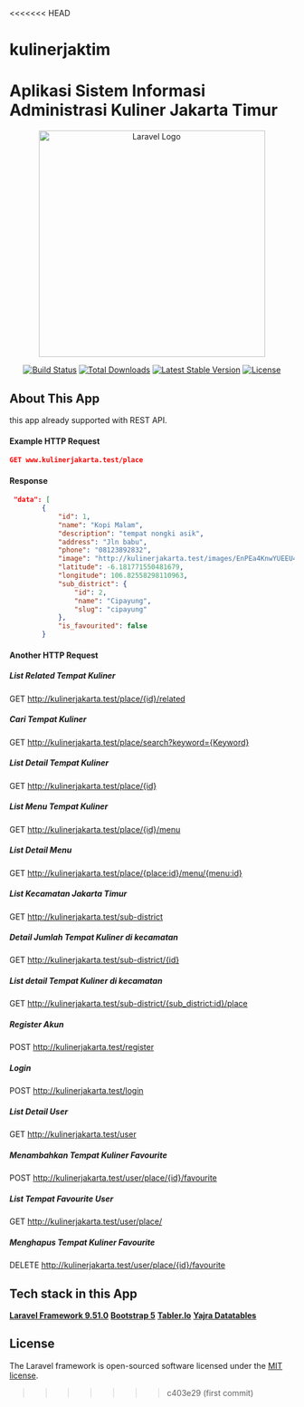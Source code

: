 <<<<<<< HEAD
# kulinerjaktim
Aplikasi Sistem Informasi Administrasi Kuliner Jakarta Timur
=======
<p align="center"><a href="https://laravel.com" target="_blank"><img src="https://raw.githubusercontent.com/laravel/art/master/logo-lockup/5%20SVG/2%20CMYK/1%20Full%20Color/laravel-logolockup-cmyk-red.svg" width="400" alt="Laravel Logo"></a></p>

<p align="center">
<a href="https://github.com/laravel/framework/actions"><img src="https://github.com/laravel/framework/workflows/tests/badge.svg" alt="Build Status"></a>
<a href="https://packagist.org/packages/laravel/framework"><img src="https://img.shields.io/packagist/dt/laravel/framework" alt="Total Downloads"></a>
<a href="https://packagist.org/packages/laravel/framework"><img src="https://img.shields.io/packagist/v/laravel/framework" alt="Latest Stable Version"></a>
<a href="https://packagist.org/packages/laravel/framework"><img src="https://img.shields.io/packagist/l/laravel/framework" alt="License"></a>
</p>


## About This App
this app already supported with REST API.

#### Example HTTP Request
```json
GET www.kulinerjakarta.test/place
```

#### Response
```json
 "data": [
        {
            "id": 1,
            "name": "Kopi Malam",
            "description": "tempat nongki asik",
            "address": "Jln babu",
            "phone": "08123892832",
            "image": "http://kulinerjakarta.test/images/EnPEa4KnwYUEEU4g9ZYfC0CZ5Gu819RMctHz0IoU.jpg",
            "latitude": -6.181771550481679,
            "longitude": 106.82558298110963,
            "sub_district": {
                "id": 2,
                "name": "Cipayung",
                "slug": "cipayung"
            },
            "is_favourited": false
        }
```

#### Another HTTP Request

##### List Related Tempat Kuliner 
GET http://kulinerjakarta.test/place/{id}/related

##### Cari Tempat Kuliner
GET http://kulinerjakarta.test/place/search?keyword={Keyword}

##### List Detail Tempat Kuliner
GET http://kulinerjakarta.test/place/{id}

##### List Menu Tempat Kuliner
GET http://kulinerjakarta.test/place/{id}/menu

##### List Detail Menu
GET http://kulinerjakarta.test/place/{place:id}/menu/{menu:id}

##### List Kecamatan Jakarta Timur
GET http://kulinerjakarta.test/sub-district

##### Detail Jumlah Tempat Kuliner di kecamatan
GET http://kulinerjakarta.test/sub-district/{id}

##### List detail Tempat Kuliner di kecamatan 
GET http://kulinerjakarta.test/sub-district/{sub_district:id}/place

##### Register Akun
POST http://kulinerjakarta.test/register

##### Login
POST http://kulinerjakarta.test/login

##### List Detail User
GET http://kulinerjakarta.test/user

##### Menambahkan Tempat Kuliner Favourite
POST http://kulinerjakarta.test/user/place/{id}/favourite

##### List Tempat Favourite User 
GET http://kulinerjakarta.test/user/place/

##### Menghapus Tempat Kuliner Favourite
DELETE http://kulinerjakarta.test/user/place/{id}/favourite


## Tech stack in this App
**[Laravel Framework 9.51.0](https://laravel.com/docs/9.x)**
**[Bootstrap 5](https://getbootstrap.com/docs/5.0/getting-started/introduction/)**
**[Tabler.Io](https://tabler.io/)**
**[Yajra Datatables](https://yajrabox.com/docs/laravel-datatables/9.0/installation)**

## License

The Laravel framework is open-sourced software licensed under the [MIT license](https://opensource.org/licenses/MIT).
>>>>>>> c403e29 (first commit)
